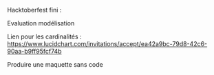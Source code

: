 Hacktoberfest fini :

Evaluation modélisation

Lien pour les cardinalités : https://www.lucidchart.com/invitations/accept/ea42a9bc-79d8-42c6-90aa-b9ff95fcf74b

Produire une maquette sans code 